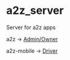 # a2z_server
Server for a2z apps

a2z -> [Admin/Owner](https://github.com/spaulsteinberg/a2z)  

a2z-mobile -> [Driver](https://github.com/spaulsteinberg/a2z-mobile)
